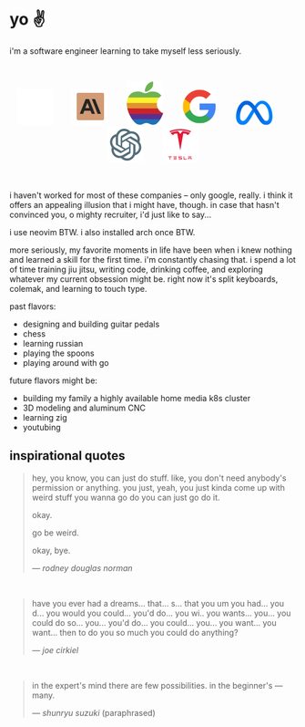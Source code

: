 # yo ✌️

i'm a software engineer learning to take myself less seriously.

<br/>
<p align="center">
  <a href="https://youtu.be/xvFZjo5PgG0?si=avvPuUwa6PGxX3tg"><img src="assets/andrewjmcgehee.webp" height="auto" width="64"/></a>&emsp;&emsp;
  <a href="https://youtu.be/xvFZjo5PgG0?si=avvPuUwa6PGxX3tg"><img src="assets/claude.png" height="auto" width="64"/></a>&emsp;&emsp;
  <a href="https://youtu.be/xvFZjo5PgG0?si=avvPuUwa6PGxX3tg"><img src="assets/apple.png" height="auto" width="64"/></a>&emsp;&emsp;
  <a href="https://youtu.be/xvFZjo5PgG0?si=avvPuUwa6PGxX3tg"><img src="assets/google.png" height="auto" width="64"/></a>&emsp;&emsp;
  <a href="https://youtu.be/xvFZjo5PgG0?si=avvPuUwa6PGxX3tg"><img src="assets/meta.png" height="auto" width="64"/></a>&emsp;&emsp;
  <a href="https://youtu.be/xvFZjo5PgG0?si=avvPuUwa6PGxX3tg"><img src="assets/openai.png" height="auto" width="64" /></a>&emsp;&emsp;
  <a href="https://youtu.be/xvFZjo5PgG0?si=avvPuUwa6PGxX3tg"><img src="assets/tesla.png" height="auto" width="64" /></a>
</p>
<br/>

i haven't worked for most of these companies – only google, really. i think it offers an appealing illusion that i might have, though. 
in case that hasn't convinced you, o mighty recruiter, i'd just like to say...

i use neovim BTW. i also installed arch once BTW.


more seriously, my favorite moments in life have been when i knew nothing and learned a skill for the first time.
i'm constantly chasing that. i spend a lot of time training jiu jitsu, writing code, drinking
coffee, and exploring whatever my current obsession might be. right now it's split keyboards, colemak,
and learning to touch type.

past flavors:
- designing and building guitar pedals
- chess
- learning russian
- playing the spoons
- playing around with go

future flavors might be:
- building my family a highly available home media k8s cluster
- 3D modeling and aluminum CNC
- learning zig
- youtubing

## inspirational quotes

> hey, you know, you can just do stuff. like, you don't need anybody's permission or anything. you
> just, yeah, you just kinda come up with weird stuff you wanna go do you can just go do it.
> 
> okay. 
>
> go be weird.
>
> okay, bye.
> 
> &mdash; _rodney douglas norman_

<br/>

> have you ever had a dreams... that... s... that you um you had... you d... you would you could...
> you'd do... you wi.. you wants... you... you could do so... you... you'd do... you could... you...
> you want... you want... then to do you so much you could do anything?
> 
> &mdash; _joe cirkiel_

<br/>

> in the expert's mind there are few possibilities. in the beginner's &mdash; many.
> 
> &mdash; _shunryu suzuki_ (paraphrased)

